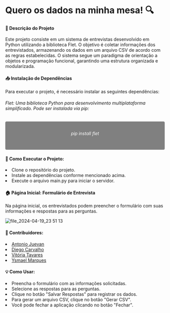 <h1>Quero os dados na minha mesa! 🔍</h1>
<h4>📄 Descrição do Projeto</h4>
<p>Este projeto consiste em um sistema de entrevistas desenvolvido em Python utilizando a biblioteca Flet. O objetivo é coletar informações dos entrevistados, armazenando os dados em um arquivo CSV de acordo com as regras estabelecidas. O sistema segue um paradigma de orientação a objetos e programação funcional, garantindo uma estrutura organizada e modularizada.</p>

<h4>📥 Instalação de Dependências</h4>

<p>Para executar o projeto, é necessário instalar as seguintes dependências:</p>

<h6>
    <p>Flet: Uma biblioteca Python para desenvolvimento multiplataforma simplificado. Pode ser instalada via pip:</p>
</h6>

<div style="background-color: grey; padding: 10px; border-radius: 4px; text-align: center;"><h6 style="color: #fff;">pip install flet</h6></div>

<h4>🚨 Como Executar o Projeto:</h4>
<li>Clone o repositório do projeto.</li>
<li>Instale as dependências conforme mencionado acima.</li>
<li>Execute o arquivo main.py para iniciar o servidor.</li>

<h4>🏠 Página Inicial: Formulário de Entrevista</h4>

<p>Na página inicial, os entrevistados podem preencher o formulário com suas informações e respostas para as perguntas.</p>

![file_2024-04-19_23 51 13](https://github.com/VihProgramer/Projeto_grupo_M1/assets/114250155/d7710a7c-dea6-4445-b2d5-17e0319530e0)


<h4>👤 Contribuidores:</h4>

<li><a href="https://github.com/Juevan">Antonio Juevan</a></li>
<li><a href="https://github.com/1DiegoDev">Diego Carvalho</a></li>
<li><a href="https://github.com/VihProgramer">Vitória Tavares</a></li>
<li><a href="https://github.com/ysmaelmarks">Ysmael Marques</a></li>

<h4>💡 Como Usar:</h4>
<li>Preencha o formulário com as informações solicitadas.</li>
<li>Selecione as respostas para as perguntas.</li>
<li>Clique no botão "Salvar Respostas" para registrar os dados.</li>
<li>Para gerar um arquivo CSV, clique no botão "Gerar CSV".</li>
<li>Você pode fechar a aplicação clicando no botão "Fechar".</li>
